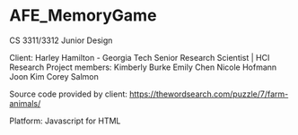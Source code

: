# AFE_MemoryGame
CS 3311/3312 Junior Design

Client: Harley Hamilton - Georgia Tech Senior Research Scientist | HCI Research
Project members:
Kimberly Burke
Emily Chen
Nicole Hofmann
Joon Kim
Corey Salmon

Source code provided by client:
https://thewordsearch.com/puzzle/7/farm-animals/

Platform: Javascript for HTML
